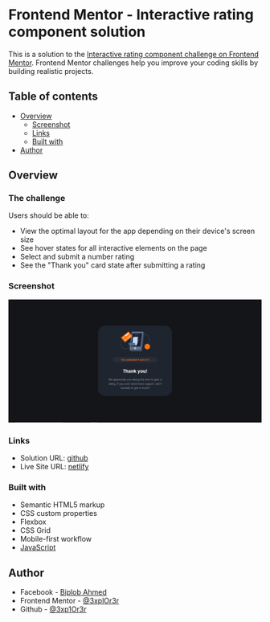 # Frontend Mentor - Interactive rating component solution

This is a solution to the [Interactive rating component challenge on Frontend Mentor](https://www.frontendmentor.io/challenges/interactive-rating-component-koxpeBUmI). Frontend Mentor challenges help you improve your coding skills by building realistic projects. 

## Table of contents

- [Overview](#overview)
  - [Screenshot](#screenshot)
  - [Links](#links)
  - [Built with](#built-with)
- [Author](#author)

## Overview

### The challenge

Users should be able to:

- View the optimal layout for the app depending on their device's screen size
- See hover states for all interactive elements on the page
- Select and submit a number rating
- See the "Thank you" card state after submitting a rating

### Screenshot

![](/images/pic.JPG)

### Links

- Solution URL: [github](https://github.com/3xplOr3r/interactive-rating-component)
- Live Site URL: [netlify](https://meek-moxie-68b4fc.netlify.app)


### Built with

- Semantic HTML5 markup
- CSS custom properties
- Flexbox
- CSS Grid
- Mobile-first workflow
- [JavaScript](https://javascript.com/)

## Author

- Facebook - [Biplob Ahmed](https://www.facebook.com/nu11byt3/)
- Frontend Mentor - [@3xplOr3r](https://www.frontendmentor.io/profile/3xp1Or3r)
- Github - [@3xp1Or3r](https://github.com/3xplOr3r/)

